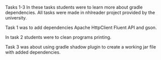 Tasks 1-3
In these tasks students were to learn more about gradle dependencies. All tasks
were made in nhlreader project provided by the university.

Task 1 was to add dependencies Apache HttpClient Fluent API and gson.

In task 2 students were to clean programs printing.

Task 3 was about using gradle shadow plugin to create a working jar file with
added dependencies.
